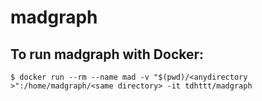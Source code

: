 # madgraph
## To run madgraph with Docker:
```
$ docker run --rm --name mad -v "$(pwd)/<anydirectory >":/home/madgraph/<same directory> -it tdhttt/madgraph
```
